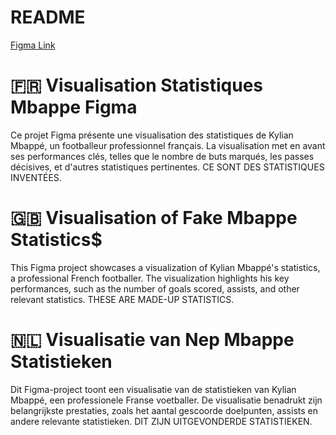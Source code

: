 # README

[Figma Link](https://www.figma.com/design/dAnup7RmmkyBlb8ppMMsVt/Sans-titre?node-id=0-1&t=9MBwEWM2SBDuGdz6-1)

# 🇫🇷 Visualisation Statistiques Mbappe Figma

Ce projet Figma présente une visualisation des statistiques de Kylian Mbappé, un footballeur professionnel français. La visualisation met en avant ses performances clés, telles que le nombre de buts marqués, les passes décisives, et d'autres statistiques pertinentes. CE SONT DES STATISTIQUES INVENTÉES.

# 🇬🇧 Visualisation of Fake Mbappe Statistics$

This Figma project showcases a visualization of Kylian Mbappé's statistics, a professional French footballer. The visualization highlights his key performances, such as the number of goals scored, assists, and other relevant statistics. THESE ARE MADE-UP STATISTICS.

# 🇳🇱 Visualisatie van Nep Mbappe Statistieken

Dit Figma-project toont een visualisatie van de statistieken van Kylian Mbappé, een professionele Franse voetballer. De visualisatie benadrukt zijn belangrijkste prestaties, zoals het aantal gescoorde doelpunten, assists en andere relevante statistieken. DIT ZIJN UITGEVONDERDE STATISTIEKEN.

